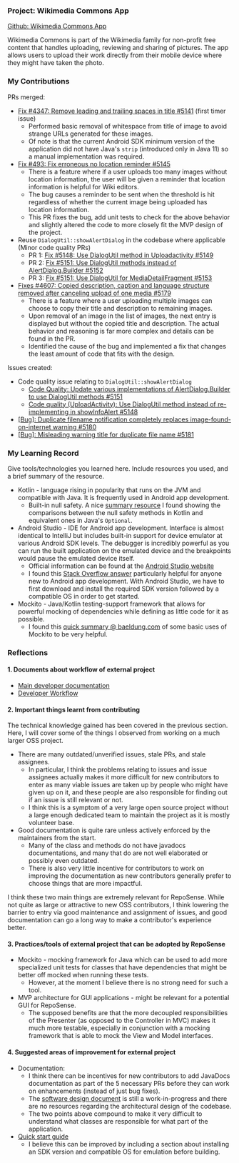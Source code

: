 ### Project: Wikimedia Commons App
[Github: Wikimedia Commons App](https://github.com/commons-app/apps-android-commons)

Wikimedia Commons is part of the Wikimedia family for non-profit free content that handles uploading, reviewing and sharing of pictures. 
The app allows users to upload their work directly from their mobile device where they might have taken the photo.

### My Contributions

PRs merged:
- [Fix #4347: Remove leading and trailing spaces in title #5141](https://github.com/commons-app/apps-android-commons/pull/5141) (first timer issue)
  - Performed basic removal of whitespace from title of image to avoid strange URLs generated for these images. 
  - Of note is that the current Android SDK minimum version of the application did not have Java's `strip` (introduced only in Java 11) so a manual implementation was required.
- [Fix #493: Fix erroneous no location reminder #5145](https://github.com/commons-app/apps-android-commons/pull/5145) 
  - There is a feature where if a user uploads too many images without location information, the user will be given a reminder that location information is helpful for Wiki editors.
  - The bug causes a reminder to be sent when the threshold is hit regardless of whether the current image being uploaded has location information.
  - This PR fixes the bug, add unit tests to check for the above behavior and slightly altered the code to more closely fit the MVP design of the project.
- Reuse `DialogUtil::showAlertDialog` in the codebase where applicable (Minor code quality PRs)
  - PR 1: [Fix #5148: Use DialogUtil method in Uploadactivity #5149](https://github.com/commons-app/apps-android-commons/pull/5149)
  - PR 2: [Fix #5151: Use DialogUtil methods instead of AlertDialog.Builder #5152](https://github.com/commons-app/apps-android-commons/pull/5152)
  - PR 3: [Fix #5151: Use DialogUtil for MediaDetailFragment #5153](https://github.com/commons-app/apps-android-commons/pull/5153)
- [Fixes #4607: Copied description, caption and language structure removed after canceling upload of one media #5179](https://github.com/commons-app/apps-android-commons/pull/5179)
  - There is a feature where a user uploading multiple images can choose to copy their title and description to remaining images.
  - Upon removal of an image in the list of images, the next entry is displayed but without the copied title and description. The actual behavior and reasoning is far more complex and details can be found in the PR.
  - Identified the cause of the bug and implemented a fix that changes the least amount of code that fits with the design. 

Issues created:
- Code quality issue relating to `DialogUtil::showAlertDialog`
  - [Code Quality: Update various implementations of AlertDialog.Builder to use DialogUtil methods #5151](https://github.com/commons-app/apps-android-commons/issues/5151)
  - [Code quality (UploadActivity): Use DialogUtil method instead of re-implementing in showInfoAlert #5148](https://github.com/commons-app/apps-android-commons/issues/5148)
- [[Bug]: Duplicate filename notification completely replaces image-found-on-internet warning #5180](https://github.com/commons-app/apps-android-commons/issues/5180)
- [[Bug]: Misleading warning title for duplicate file name #5181](https://github.com/commons-app/apps-android-commons/issues/5181)

### My Learning Record

Give tools/technologies you learned here. Include resources you used, and a brief summary of the resource.

- Kotlin - language rising in popularity that runs on the JVM and compatible with Java. It is frequently used in Android app development.
  - Built-in null safety. A nice [summary resource](https://typealias.com/guides/java-optionals-and-kotlin-nulls/) I found showing the comparisons between the null safety methods in Kotlin and equivalent ones in Java's `Optional`.
- Android Studio - IDE for Android app development. Interface is almost identical to IntelliJ but includes built-in support for device emulator at various Android SDK levels. The debugger is incredibly powerful as you can run the built application on the emulated device and the breakpoints would pause the emulated device itself.
  - Official information can be found at the [Android Studio website](https://developer.android.com/studio/intro)
  - I found this [Stack Overflow answer](https://stackoverflow.com/a/55771001) particularly helpful for anyone new to Android app development. With Android Studio, we have to first download and install the required SDK version followed by a compatible OS in order to get started.
- Mockito - Java/Kotlin testing-support framework that allows for powerful mocking of dependencies while defining as little code for it as possible.
  - I found this [quick summary @ baeldung.com](https://www.baeldung.com/mockito-verify) of some basic uses of Mockito to be very helpful. 

### Reflections
#### 1. Documents about workflow of external project
- [Main developer documentation](https://github.com/commons-app/commons-app-documentation/blob/master/android/README.md#-developer-documentation)
- [Developer Workflow](https://github.com/commons-app/commons-app-documentation/blob/master/android/Developer-workflow.md)

#### 2. Important things learnt from contributing
The technical knowledge gained has been covered in the previous section. Here, I will cover some of the things I observed from working on a much larger OSS project.
- There are many outdated/unverified issues, stale PRs, and stale assignees. 
  - In particular, I think the problems relating to issues and issue assignees actually makes it more difficult for new contributors to enter as many viable issues are taken up by people who might have given up on it, and these people are also responsible for finding out if an issue is still relevant or not.
  - I think this is a symptom of a very large open source project without a large enough dedicated team to maintain the project as it is mostly volunteer base. 
- Good documentation is quite rare unless actively enforced by the maintainers from the start.
  - Many of the class and methods do not have javadocs documentations, and many that do are not well elaborated or possibly even outdated.
  - There is also very little incentive for contributors to work on improving the documentation as new contributors generally prefer to choose things that are more impactful. 

I think these two main things are extremely relevant for RepoSense. While not quite as large or attractive to new OSS contributors, I think lowering the barrier to entry via good maintenance and assignment of issues, and good documentation can go a long way to make a contributor's experience better.

#### 3. Practices/tools of external project that can be adopted by RepoSense
- Mockito - mocking framework for Java which can be used to add more specialized unit tests for classes that have dependencies that might be better off mocked when running these tests.
  - However, at the moment I believe there is no strong need for such a tool.
- MVP architecture for GUI applications - might be relevant for a potential GUI for RepoSense.
  - The supposed benefits are that the more decoupled responsibilities of the Presenter (as opposed to the Controller in MVC) makes it much more testable, especially in conjunction with a mocking framework that is able to mock the View and Model interfaces.

#### 4. Suggested areas of improvement for external project
- Documentation: 
  - I think there can be incentives for new contributors to add JavaDocs documentation as part of the 5 necessary PRs before they can work on enhancements (instead of just bug fixes).
  - The [software design document](https://github.com/commons-app/commons-app-documentation/blob/master/android/Software-design-document.md) is still a work-in-progress and there are no resources regarding the architectural design of the codebase.
  - The two points above compound to make it very difficult to understand what classes are responsible for what part of the application.
- [Quick start guide](https://github.com/commons-app/commons-app-documentation/blob/master/android/Quick-start-guide-for-Developers.md)
  - I believe this can be improved by including a section about installing an SDK version and compatible OS for emulation before building.
